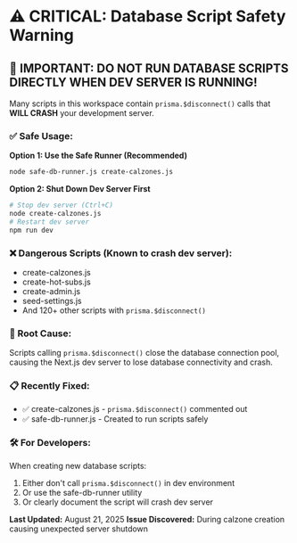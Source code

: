 # ⚠️ CRITICAL: Database Script Safety Warning

## 🚨 IMPORTANT: DO NOT RUN DATABASE SCRIPTS DIRECTLY WHEN DEV SERVER IS RUNNING!

Many scripts in this workspace contain `prisma.$disconnect()` calls that **WILL CRASH** your development server.

### ✅ Safe Usage:

**Option 1: Use the Safe Runner (Recommended)**
```bash
node safe-db-runner.js create-calzones.js
```

**Option 2: Shut Down Dev Server First**
```bash
# Stop dev server (Ctrl+C)
node create-calzones.js
# Restart dev server
npm run dev
```

### ❌ Dangerous Scripts (Known to crash dev server):
- create-calzones.js
- create-hot-subs.js  
- create-admin.js
- seed-settings.js
- And 120+ other scripts with `prisma.$disconnect()`

### 🔧 Root Cause:
Scripts calling `prisma.$disconnect()` close the database connection pool, causing the Next.js dev server to lose database connectivity and crash.

### 📋 Recently Fixed:
- ✅ create-calzones.js - `prisma.$disconnect()` commented out
- ✅ safe-db-runner.js - Created to run scripts safely

### 🛠️ For Developers:
When creating new database scripts:
1. Either don't call `prisma.$disconnect()` in dev environment
2. Or use the safe-db-runner utility
3. Or clearly document the script will crash dev server

**Last Updated:** August 21, 2025
**Issue Discovered:** During calzone creation causing unexpected server shutdown
